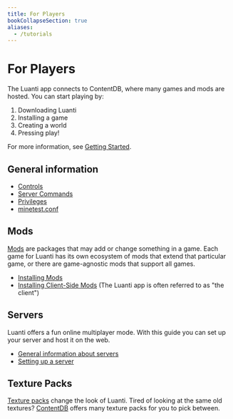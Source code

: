 ```yaml
---
title: For Players
bookCollapseSection: true
aliases:
  - /tutorials
---
```


# For Players

The Luanti app connects to ContentDB, where many games and mods are hosted. You can start playing by:

1. Downloading Luanti
2. Installing a game
3. Creating a world
4. Pressing play!

For more information, see [Getting Started](/for-players/getting-started/).

## General information

- [Controls](/for-players/controls)
- [Server Commands](/for-players/server-commands)
- [Privileges](/for-players/privileges)
- [minetest.conf](/for-players/minetest-conf)

## Mods

[Mods](/for-players/mods) are packages that may add or change something in a game. Each game for Luanti has its own ecosystem of mods that extend that particular game, or there are game-agnostic mods that support all games.

- [Installing Mods](/for-players/installing-mods)
- [Installing Client-Side Mods](/for-players/installing-client-side-mods) (The Luanti app is often referred to as "the client")

## Servers

Luanti offers a fun online multiplayer mode. With this guide you can set up your server and host it on the web.

- [General information about servers](/for-players/servers)
- [Setting up a server](/for-server-hosts/setup)

## Texture Packs

[Texture packs](/for-players/texture-packs) change the look of Luanti. Tired of looking at the same old textures? [ContentDB](https://content.luanti.org/packages/?type=txp) offers many texture packs for you to pick between.
